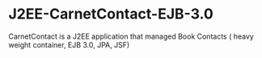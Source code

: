 J2EE-CarnetContact-EJB-3.0
==========================

CarnetContact is a J2EE application that managed Book Contacts ( heavy weight container, EJB 3.0, JPA, JSF)
